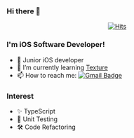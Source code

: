 ### Hi there 👋

<div align=center>

[![Hits](https://hits.seeyoufarm.com/api/count/incr/badge.svg?url=https%3A%2F%2Fgithub.com%2Fchorim)](https://hits.seeyoufarm.com) 

</div>

### I'm iOS Software Developer! 
- 👀 Junior iOS developer
- 🌱 I’m currently learning [Texture](https://github.com/TextureGroup/Texture)
- 📫 How to reach me: [![Gmail Badge](https://img.shields.io/badge/Gmail-d14836?style=flat-square&logo=Gmail&logoColor=white&link=mailto:insu@insu.party)](mailto:insu@insu.party)

### Interest
- ✨ TypeScript
- 🤣 Unit Testing
- 🛠 Code Refactoring
